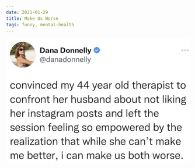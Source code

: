 ```yaml
---
date: 2021-01-29
title: Make Us Worse
tags: funny, mental-health
---
```


![makeusworse.png](https://raw.githubusercontent.com/muneer78/muneer78.github.io/master/images/makeusworse.png)
